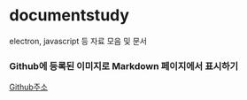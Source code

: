# documentstudy
electron, javascript 등 자료 모음 및 문서

### Github에 등록된 이미지로 Markdown 페이지에서 표시하기
[Github주소](https://github.com/robnyman/TranslationTester)